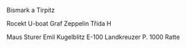 Bismark a Tirpitz

Rocekt U-boat
Graf Zeppelin
Třída H

Maus
Sturer Emil
Kugelblitz
E-100
Landkreuzer P. 1000 Ratte
